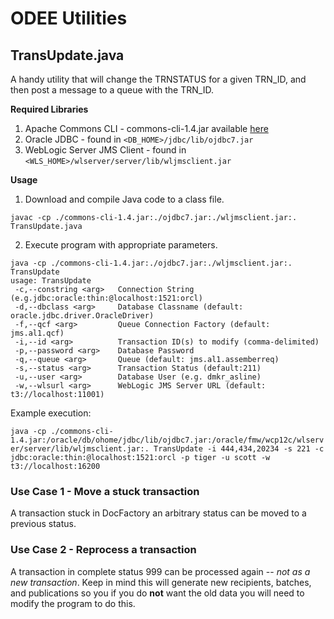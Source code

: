 # ODEE Utilities

## TransUpdate.java
A handy utility that will change the TRNSTATUS for a given TRN_ID, and then post a message to a queue with the TRN_ID.

__Required Libraries__
1. Apache Commons CLI - commons-cli-1.4.jar available [here](https://commons.apache.org/proper/commons-cli/download_cli.cgi)
1. Oracle JDBC - found in `<DB_HOME>/jdbc/lib/ojdbc7.jar`
1. WebLogic Server JMS Client - found in `<WLS_HOME>/wlserver/server/lib/wljmsclient.jar`

__Usage__
1. Download and compile Java code to a class file.
```
javac -cp ./commons-cli-1.4.jar:./ojdbc7.jar:./wljmsclient.jar:. TransUpdate.java
```

2. Execute program with appropriate parameters.
```
java -cp ./commons-cli-1.4.jar:./ojdbc7.jar:./wljmsclient.jar:. TransUpdate
usage: TransUpdate
 -c,--constring <arg>   Connection String (e.g.jdbc:oracle:thin:@localhost:1521:orcl)
 -d,--dbclass <arg>     Database Classname (default: oracle.jdbc.driver.OracleDriver)
 -f,--qcf <arg>         Queue Connection Factory (default: jms.al1.qcf)
 -i,--id <arg>          Transaction ID(s) to modify (comma-delimited)
 -p,--password <arg>    Database Password
 -q,--queue <arg>       Queue (default: jms.al1.assemberreq)
 -s,--status <arg>      Transaction Status (default:211)
 -u,--user <arg>        Database User (e.g. dmkr_asline)
 -w,--wlsurl <arg>      WebLogic JMS Server URL (default: t3://localhost:11001)
```
Example execution:

```java -cp ./commons-cli-1.4.jar:/oracle/db/ohome/jdbc/lib/ojdbc7.jar:/oracle/fmw/wcp12c/wlserver/server/lib/wljmsclient.jar:. TransUpdate -i 444,434,20234 -s 221 -c jdbc:oracle:thin:@localhost:1521:orcl -p tiger -u scott -w t3://localhost:16200```

### Use Case 1 - Move a stuck transaction
A transaction stuck in DocFactory an arbitrary status can be moved to a previous status. 

### Use Case 2 - Reprocess a transaction
A transaction in complete status 999 can be processed again -- _not as a new transaction_. Keep in mind this will generate new recipients, batches, and publications so you if you do __not__ want the old data you will need to modify the program to do this. 